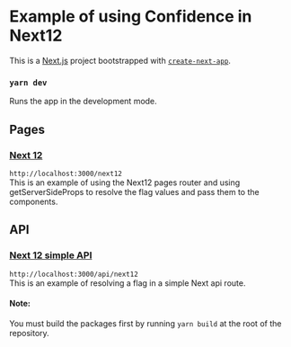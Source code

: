 # Example of using Confidence in Next12

This is a [Next.js](https://nextjs.org/) project bootstrapped with [`create-next-app`](https://github.com/vercel/next.js/tree/canary/packages/create-next-app).

### `yarn dev`

Runs the app in the development mode.

## Pages

### [Next 12](http://localhost:3000/next12)

`http://localhost:3000/next12` \
This is an example of using the Next12 pages router and using getServerSideProps to resolve the flag values and pass
them to the components.

## API

### [Next 12 simple API](http://localhost:3000/api/next12)

`http://localhost:3000/api/next12` \
This is an example of resolving a flag in a simple Next api route.

#### Note:

You must build the packages first by running `yarn build` at the root of the repository.
